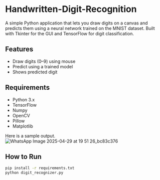 # Handwritten-Digit-Recognition
A simple Python application that lets you draw digits on a canvas and predicts them using a neural network trained on the MNIST dataset. Built with Tkinter for the GUI and TensorFlow for digit classification.

## Features

- Draw digits (0–9) using mouse
- Predict using a trained model
- Shows predicted digit

## Requirements

- Python 3.x
- TensorFlow
- Numpy
- OpenCV
- Pillow
- Matplotlib

Here is a sample output.
![WhatsApp Image 2025-04-29 at 19 51 26_bc83c376](https://github.com/user-attachments/assets/d286dfa4-7b98-4884-8f2b-bf275afbb7b6)


## How to Run

```bash
pip install -r requirements.txt
python digit_recognizer.py



